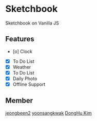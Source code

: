 # Sketchbook

Sketchbook on Vanilla JS

## Features

- [o] Clock
- [x] To Do List
- [x] Weather
- [x] To Do List
- [x] Daily Photo
- [x] Offline Support

## Member

[jeongbeen2](https://github.com/jeongbeen2)
[yoonsangkwak](https://github.com/yoonsangkwak)
[DongHu Kim](https://github.com/GooCdhkim)
